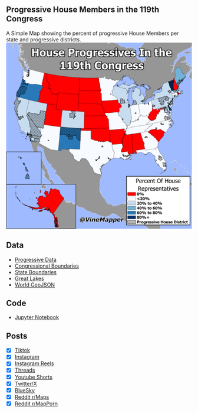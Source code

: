 ## Progressive House Members in the 119th Congress
A Simple Map showing the percent of progressive House Members per state and progressive districts.
![Map](Progressives_Per_State_119th_Congress.png)

## Data
* [Progressive Data](https://en.wikipedia.org/wiki/Congressional_Progressive_Caucus)
* [Congressional Boundaries](https://www.census.gov/geographies/mapping-files/time-series/geo/carto-boundary-file.html)
* [State Boundaries](https://www.census.gov/geographies/mapping-files/time-series/geo/carto-boundary-file.html)
* [Great Lakes](https://usicecenter.gov/Products/GreatLakesData)
* [World GeoJSON](https://public.opendatasoft.com/explore/dataset/world-administrative-boundaries/export/?flg=en-us)


## Code
* [Jupyter Notebook](FormatData.ipynb)

## Posts
- [x] [Tiktok](https://www.tiktok.com/@vinemapper/video/7446905863073271083)
- [x] [Instagram](https://www.instagram.com/p/DDm5lc3SAt2/)
- [x] [Instagram Reels](https://www.instagram.com/p/DDm50bHyVcP/)
- [x] [Threads](https://www.threads.net/@vinemapper/post/DDm5l6Qyu1w)
- [x] [Youtube Shorts](https://youtube.com/shorts/qogB88Z3e2Y)
- [x] [Twitter/X](https://x.com/VineMapper/status/1868350481178980576)
- [x] [BlueSky](https://bsky.app/profile/vinemapper.bsky.social/post/3ldeeal5s4224)
- [x] [Reddit r/Maps](https://www.reddit.com/r/Maps/comments/1hexts0/house_progressives_in_the_119th_congress/)
- [x] [Reddit r/MapPorn](https://www.reddit.com/r/MapPorn/comments/1hextdd/house_progressives_in_the_119th_congress/)
